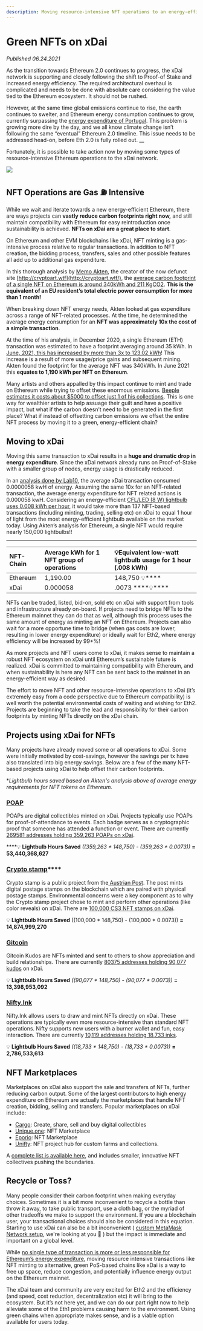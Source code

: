 ```yaml
---
description: Moving resource-intensive NFT operations to an energy-efficient chain
---
```


# Green NFTs on xDai

_Published 06.24.2021_

As the transition towards Ethereum 2.0 continues to progress, the xDai network is supporting and closely following the shift to Proof-of Stake and increased energy efficiency. The required architectural overhaul is complicated and needs to be done with absolute care considering the value tied to the Ethereum ecosystem. It should not be rushed.

However, at the same time global emissions continue to rise, the earth continues to swelter, and Ethereum energy consumption continues to grow, currently surpassing the [energy expenditure of Portugal](https://digiconomist.net/ethereum-energy-consumption). This problem is growing more dire by the day, and we all know climate change isn’t following the same “eventual” Ethereum 2.0 timeline. This issue needs to be addressed head-on, before Eth 2.0 is fully rolled out. __

Fortunately, it is possible to take action now by moving some types of resource-intensive Ethereum operations to the xDai network.

![](https://lh4.googleusercontent.com/ADhV7hrEccw2-6Py6E3zRkuSDg8jMcNfjX6IZ8fz16ucjWjzFPFIiI4VxIz1w-ehtqUW_Em8DGfPfVVrtDj9rLhJjKrqvqhaYtl3HVMnJ0boAbjATiPjhfj5ItI2G8Ngl8i6IKkJ)

## **NFT Operations are Gas** ⛽ **Intensive**

While we wait and iterate towards a new energy-efficient Ethereum, there are ways projects can **vastly reduce carbon footprints right now,** and still maintain compatibility with Ethereum for easy reintroduction once sustainability is achieved. **NFTs on xDai are a great place to start**.

On Ethereum and other EVM blockchains like xDai, NFT minting is a gas-intensive process relative to regular transactions. In addition to NFT creation, the bidding process, transfers, sales and other possible features all add up to additional gas expenditure. 

In this thorough analysis by [Memo Akten](https://memoakten.medium.com/?source=post_page-----2221d3eb2053--------------------------------), the creator of the now defunct site [http://cryptoart.wtf](http://cryptoart.wtf/), the [average carbon footprint of a single NFT on Ethereum is around 340kWh and 211 KgCO2](https://memoakten.medium.com/the-unreasonable-ecological-cost-of-cryptoart-2221d3eb2053). **This is the equivalent of an EU resident’s total electric power consumption for more than 1 month!** 

When breaking down NFT energy needs, Akten looked at gas expenditure across a range of NFT-related processes. At the time, he determined the average energy consumption for an **NFT was approximately 10x the cost of a simple transaction**. 

At the time of his analysis, in December 2020, a single Ethereum \(ETH\) transaction was estimated to have a footprint averaging around 35 kWh. In [June, 2021, this has increased by more than 3x to 123.02 kWh](https://digiconomist.net/ethereum-energy-consumption)! This increase is a result of more usage/price gains and subsequent mining. Akten found the footprint for the average NFT was 340kWh. In June 2021 this **equates to 1,190 kWh per NFT on Ethereum**.

Many artists and others appalled by this impact continue to mint and trade on Ethereum while trying to offset these enormous emissions. [Beeple estimates it costs about $5000 to offset just 1 of his collections](https://www.theverge.com/2021/3/15/22328203/nft-cryptoart-ethereum-blockchain-climate-change). This is one way for wealthier artists to help assuage their guilt and have a positive impact, but what if the carbon doesn’t need to be generated in the first place? What if instead of offsetting carbon emissions we offset the entire NFT process by moving it to a green, energy-efficient chain?

## **Moving to xDai**

Moving this same transaction to xDai results in a **huge and dramatic drop in energy expenditure**. Since the xDai network already runs on Proof-of-Stake with a smaller group of nodes, energy usage is drastically reduced. 

In an [analysis done by Lab10](./#energy-consumption-statistics), the average xDai transaction consumed 0.0000058 kwH of energy. Assuming the same 10x for an NFT-related transaction, the average energy expenditure for NFT related actions is 0.000058 kwH. Considering an energy-efficient [CFL/LED \(8 W\) lightbulb uses 0.008 kWh per hour](https://www.siliconvalleypower.com/residents/save-energy/appliance-energy-use-chart), it would take more than 137 NFT-based transactions \(including minting, trading, selling etc\) on xDai to equal 1 hour of light from the most energy-efficient lightbulb available on the market today. Using Akten’s analysis for Ethereum, a single NFT would require nearly 150,000 lightbulbs!!  
****

| **NFT-Chain** | **Average kWh for 1 NFT group of operations** | 💡**Equivalent low-watt lightbulb usage for 1 hour \(.008 kWh\)**  |
| :--- | :--- | :--- |
| Ethereum | 1,190.00 | 148,750 💡\*\*\*\* |
| xDai | 0.000058  | .0073 ****💡\*\*\*\* |

NFTs can be traded, listed, bid-on, sold etc on xDai with support from tools and infrastructure already on-board. If projects need to bridge NFTs to the Ethereum mainnet they can do that as well, although this process uses the same amount of energy as minting an NFT on Ethereum. Projects can also wait for a more opportune time to bridge \(when gas costs are lower, resulting in lower energy expenditure\) or ideally wait for Eth2, where energy efficiency will be increased by 99+%!

As more projects and NFT users come to xDai, it makes sense to maintain a robust NFT ecosystem on xDai until Ethereum’s sustainable future is realized. xDai is committed to maintaining compatibility with Ethereum, and when sustainability is here any NFT can be sent back to the mainnet in an energy-efficient way as desired. 

The effort to move NFT and other resource-intensive operations to xDai \(it’s extremely easy from a code perspective due to Ethereum compatibility\) is well worth the potential environmental costs of waiting and wishing for Eth2. Projects are beginning to take the lead and responsibility for their carbon footprints by minting NFTs directly on the xDai chain.

## **Projects using xDai for NFTs**

Many projects have already moved some or all operations to xDai. Some were initially motivated by cost-savings, however the savings per tx have also translated into big energy savings. Below are a few of the many NFT-based projects using xDai to help offset their carbon footprints.

\*_Lightbulb hours saved based on Akten's analysis above of average energy requirements for NFT tokens on Ethereum._

### [**POAP**](https://www.poap.xyz/)

POAPs are digital collectibles minted on xDai. Projects typically use POAPs for proof-of-attendance to events. Each badge serves as a cryptographic proof that someone has attended a function or event. There are currently [269581 addresses holding 359,263 POAPs on xDai](https://blockscout.com/xdai/mainnet/tokens/0x22C1f6050E56d2876009903609a2cC3fEf83B415/token-transfers).   
  
****💡 **Lightbulb Hours Saved** _\(\(359,263 \* 148,750\) - \(359,263 \* 0.0073\)\)_ **=  53,440,368,627**

### [**Crypto stamp**](https://crypto.post.at/)\*\*\*\*

Crypto stamp is a public project from the[ Austrian Post](https://www.post.at/). The post mints digital postage stamps on the blockchain which are paired with physical postage stamps. Environmental concerns were a key component as to why the Crypto stamp project chose to mint and perform other operations \(like color reveals\) on xDai. There are [100,000 CS3 NFT stamps on xDai](https://blockscout.com/xdai/mainnet/tokens/0x5550f0D022f706d03AD25A72C477684d3416193F/token-transfers).

💡 **Lightbulb Hours Saved**  \(\(100,000 \* 148,750\) - \(100,000 \* 0.0073\)\) **= 14,874,999,270**

### [**Gitcoin**](https://gitcoin.co/kudos/)

Gitcoin Kudos are NFTs minted and sent to others to show appreciation and build relationships. There are currently [80375 addresses holding 90,077 kudos](https://blockscout.com/xdai/mainnet/tokens/0x74e596525C63393f42C76987b6A66F4e52733efa/token-transfers) on xDai.

💡 **Lightbulb Hours Saved** _\(\(90,077 \* 148,750\) - \(90,077 \* 0.0073\)\)_ **=  13,398,953,092**

### [**Nifty.Ink**](https://nifty.ink/explore)

Nifty.Ink allows users to draw and mint NFTs directly on xDai. These operations are typically even more resource-intensive than standard NFT operations.  Nifty supports new users with a burner wallet and fun, easy interaction. There are currently [10,119 addresses holding 18,733 inks](https://blockscout.com/xdai/mainnet/tokens/0xCF964c89f509a8c0Ac36391c5460dF94B91daba5/token-transfers).

💡 **Lightbulb Hours Saved**  _\(\(18,733 \* 148,750\) - \(18,733 \* 0.0073\)\)_ **=  2,786,533,613**

## **NFT Marketplaces**

Marketplaces on xDai also support the sale and transfers of NFTs, further reducing carbon output. Some of the largest contributors to high energy expenditure on Ethereum are actually the marketplaces that handle NFT creation, bidding, selling and transfers. Popular marketplaces  on xDai include:

* [Cargo](https://cargo.build/): Create, share, sell and buy digital collectibles
* [Unique.one](https://xdai.unique.one/): NFT Marketplace
* [Eporio](https://epor.io/): NFT Marketplace
* [Unifty](https://unifty.io/xdai/): NFT project hub for custom farms and collections.

A [complete list is available here](../../project-spotlights/#nft-based-projects), and includes smaller, innovative NFT collectives pushing the boundaries.

## Recycle or Toss?

Many people consider their carbon footprint when making everyday choices. Sometimes it is a bit more inconvenient to recycle a bottle than throw it away, to take public transport, use a cloth bag, or the myriad of other tradeoffs we make to support the environment. If you are a blockchain user, your transactional choices should also be considered in this equation. Starting to use xDai can also be a bit inconvenient \( [custom MetaMask Network setup](../../../for-users/wallets/metamask/metamask-setup.md), we're looking at you 👀 \) but the impact is immediate and important on a global level.

While [no single type of transaction is more or less responsible for Ethereum’s energy expenditure](https://ethereum.org/en/nft/#environmental-impact-nfts), moving resource intensive transactions like NFT minting to alternative, green PoS-based chains like xDai is a way to free up space, reduce congestion, and potentially influence energy output on the Ethereum mainnet. 

The xDai team and community are very excited for Eth2 and the efficiency \(and speed, cost reduction, decentralization etc\) it will bring to the ecosystem. But it’s not here yet, and we can do our part right now to help alleviate some of the Eth1 problems causing harm to the environment. Using green chains when appropriate makes sense, and is a viable option available for users today.  


